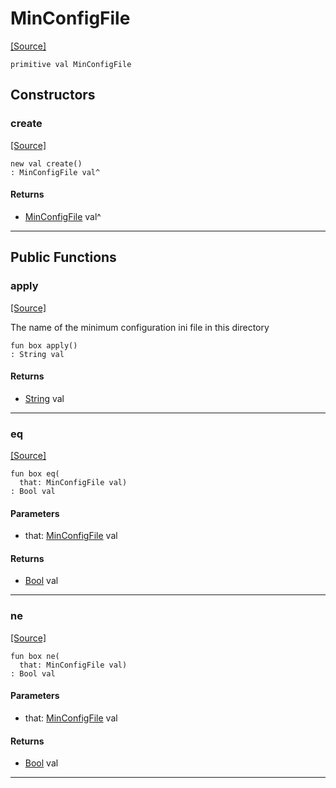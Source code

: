 # MinConfigFile
<span class="source-link">[[Source]](src/mqtt-configurator/tests.md#L-0-31)</span>
```pony
primitive val MinConfigFile
```

## Constructors

### create
<span class="source-link">[[Source]](src/mqtt-configurator/tests.md#L-0-31)</span>


```pony
new val create()
: MinConfigFile val^
```

#### Returns

* [MinConfigFile](mqtt-configurator-MinConfigFile.md) val^

---

## Public Functions

### apply
<span class="source-link">[[Source]](src/mqtt-configurator/tests.md#L-0-31)</span>


The name of the minimum configuration ini file in this directory


```pony
fun box apply()
: String val
```

#### Returns

* [String](builtin-String.md) val

---

### eq
<span class="source-link">[[Source]](src/mqtt-configurator/tests.md#L-0-31)</span>


```pony
fun box eq(
  that: MinConfigFile val)
: Bool val
```
#### Parameters

*   that: [MinConfigFile](mqtt-configurator-MinConfigFile.md) val

#### Returns

* [Bool](builtin-Bool.md) val

---

### ne
<span class="source-link">[[Source]](src/mqtt-configurator/tests.md#L-0-31)</span>


```pony
fun box ne(
  that: MinConfigFile val)
: Bool val
```
#### Parameters

*   that: [MinConfigFile](mqtt-configurator-MinConfigFile.md) val

#### Returns

* [Bool](builtin-Bool.md) val

---

